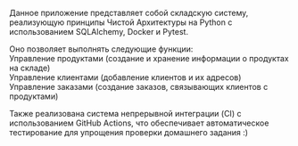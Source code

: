 Данное приложение представляет собой складскую систему, реализующую принципы Чистой Архитектуры на Python с использованием SQLAlchemy, Docker и Pytest.   

Оно позволяет выполнять следующие функции:  
Управление продуктами (cоздание и хранение информации о продуктах на складе)  
Управление клиентами (добавление клиентов и их адресов)  
Управление заказами (создание заказов, связывающих клиентов с продуктами)

Также реализована система непрерывной интеграции (CI) с использованием GitHub Actions, что обеспечивает автоматическое тестирование для упрощения проверки домашнего задания :)
